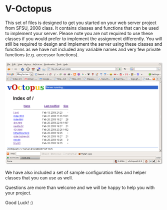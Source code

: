 # V-Octopus

This set of files is designed to get you started on your web server project from SFSU, 2008 class.
It contains classes and functions that can be used to implement your server. Please note you are
not required to use these classes if you would prefer to implement the assignment differently.
You will still be required to design and implement the server using these classes and functions
as we have not included any variable names and very few private functions (e.g. accessor functions).

![V-octopushttpd](https://github.com/marcellodesales/v-octopus/blob/main/docs/Screenshot-directory-without-document-index-MozillaFirefox.png)


We have also included a set of sample configuration files and helper classes that you can use as well.

Questions are more than welcome and we will be happy to help you with your project.

Good Luck! :)
